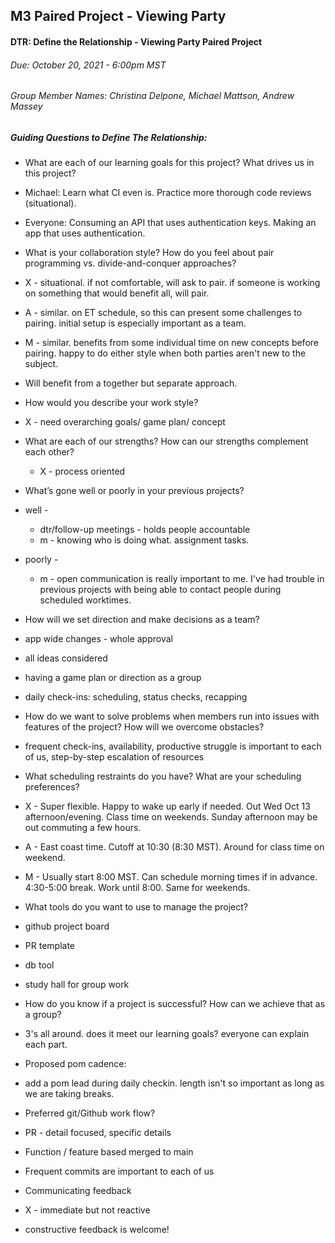 ## M3 Paired Project - Viewing Party

#### DTR: Define the Relationship - Viewing Party Paired Project
###### Due: October 20, 2021 - 6:00pm MST
###### Group Member Names:  Christina Delpone, Michael Mattson, Andrew Massey

##### Guiding Questions to Define The Relationship:

* What are each of our learning goals for this project? What drives us in this project?
 * Michael: Learn what CI even is. Practice more thorough code reviews (situational).
 * Everyone: Consuming an API that uses authentication keys. Making an app that uses authentication.

* What is your collaboration style? How do you feel about pair programming vs. divide-and-conquer approaches?
 * X - situational. if not comfortable, will ask to pair. if someone is working on something that would benefit all, will pair.
 * A - similar. on ET schedule, so this can present some challenges to pairing. initial setup is especially important as a team.
 * M - similar. benefits from some individual time on new concepts before pairing. happy to do either style when both parties aren't new to the subject.
 * Will benefit from a together but separate approach.

* How would you describe your work style?
 * X - need overarching goals/ game plan/ concept

* What are each of our strengths? How can our strengths complement each other?
  * X - process oriented

* What’s gone well or poorly in your previous projects?
 * well -
    * dtr/follow-up meetings - holds people accountable
    * m - knowing who is doing what. assignment tasks.
 * poorly -
    * m - open communication is really important to me. I've had trouble in previous projects with being able to contact people during scheduled worktimes.

* How will we set direction and make decisions as a team?
 * app wide changes - whole approval
 * all ideas considered
 * having a game plan or direction as a group
 * daily check-ins: scheduling, status checks, recapping

* How do we want to solve problems when members run into issues with features of the project? How will we overcome obstacles?
 * frequent check-ins, availability, productive struggle is important to each of us, step-by-step escalation of resources

* What scheduling restraints do you have? What are your scheduling preferences?
 * X - Super flexible. Happy to wake up early if needed. Out Wed Oct 13 afternoon/evening. Class time on weekends. Sunday afternoon may be out commuting a few hours.
 * A - East coast time. Cutoff at 10:30 (8:30 MST). Around for class time on weekend.
 * M - Usually start 8:00 MST. Can schedule morning times if in advance. 4:30-5:00 break. Work until 8:00. Same for weekends.

* What tools do you want to use to manage the project?
 * github project board
 * PR template
 * db tool
 * study hall for group work

* How do you know if a project is successful? How can we achieve that as a group?
 * 3's all around. does it meet our learning goals? everyone can explain each part.

* Proposed pom cadence:
 * add a pom lead during daily checkin. length isn't so important as long as we are taking breaks.

* Preferred git/Github work flow?
 * PR - detail focused, specific details
 * Function / feature based merged to main
 * Frequent commits are important to each of us

* Communicating feedback
 * X - immediate but not reactive
 * constructive feedback is welcome!
